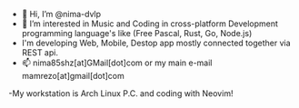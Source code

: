 - 👋 Hi, I’m @nima-dvlp
- 👀 I’m interested in Music and Coding in cross-platform Development programming language's like (Free Pascal, Rust, Go, Node.js)
- I'm developing Web, Mobile, Destop app mostly connected together via REST api.
- 📫 nima85shz[at]GMail[dot]com or my main e-mail mamrezo[at]gmail[dot]com

-My workstation is Arch Linux P.C. and coding with Neovim!
